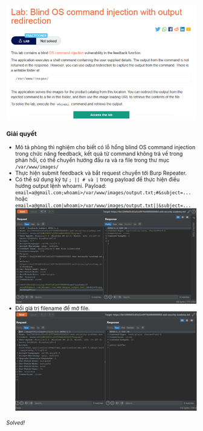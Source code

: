 ![](img/5.png)
### Giải quyết
- Mô tả phòng thì nghiệm cho biết có lỗ hổng blind OS command injection trong chức năng feedback, kết quả từ command không trả về trong phản hồi, có thể chuyển hướng đầu ra và ra file trong thư mục `/var/www/images/`
- Thực hiện submit feedback và bắt request chuyển tới Burp Repeater.
- Có thể sử dụng ký tự `; || # và |` trong payload để thực hiện điều hướng output lệnh whoami. Payload:
`email=a@gmail.com;whoami>/var/www/images/output.txt;#&subject=...`
hoặc
`email=a@gmail.com|whoami>/var/www/images/output.txt||&subject=...`
![](img/6.png)
- Đổi giá trị filename để mở file.
![](img/7.png)
###### Solved!
